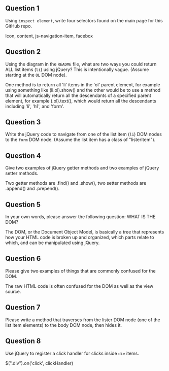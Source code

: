 ## Question 1

Using `inspect element`, write four selectors found on the main page for this
GitHub repo.

<!-- your answer starts here -->
Icon, content, js-navigation-item, facebox

<!-- your answer ends here -->

## Question 2

Using the diagram in the `README` file, what are two ways you could return ALL
list items (`li`) using jQuery? This is intentionally vague. (Assume starting
at the `OL` DOM node).

<!-- your answer starts here -->
One method is to return all 'li' items in the 'ol' parent element, for example
using something like (li.ol).show() and the other would be to use a method
that will automatically return all the descendants of a specified parent element,
for example (.ol).text(), which would return all the descendants including 'li',
'h1', and 'form'.

<!-- your answer ends here -->

## Question 3

Write the jQuery code to navigate from one of the list item (`li`) DOM nodes to
the `form` DOM node. (Assume the list item has a class of "listerItem").

<!-- your answer starts here -->

<!-- your answer ends here -->

## Question 4

Give two examples of jQuery getter methods and two examples of jQuery setter
methods.

<!-- your answer starts here -->
Two getter methods are .find() and .show(), two setter methods are .append()
and .prepend().

<!-- your answer ends here -->

## Question 5

In your own words, please answer the following question: WHAT IS THE DOM?

<!-- your answer starts here -->
The DOM, or the Document Object Model, is basically a tree that represents how your
HTML code is broken up and organized, which parts relate to which, and can
be manipulated using jQuery.

<!-- your answer ends here -->

## Question 6

Please give two examples of things that are commonly confused for the DOM.

<!-- your answer starts here -->
The raw HTML code is often confused for the DOM as well as the view source.

<!-- your answer ends here -->

## Question 7

Please write a method that traverses from the lister DOM node (one of the list
item elements) to the body DOM node, then hides it.

<!-- your answer starts here -->

<!-- your answer ends here -->

## Question 8

Use jQuery to register a click handler for clicks inside `div` items.

<!-- your answer starts here -->
$(".div").on('click', clickHandler)
<!-- your answer ends here -->
